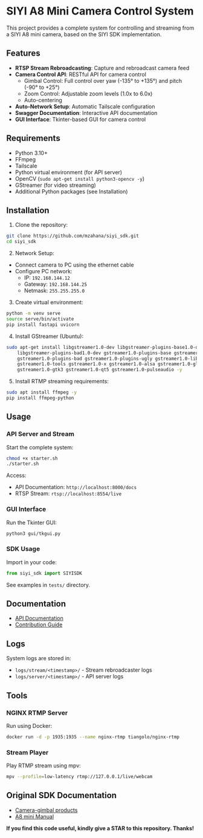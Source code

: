 # SIYI A8 Mini Camera Control System

This project provides a complete system for controlling and streaming from a SIYI A8 mini camera, based on the SIYI SDK implementation.

## Features
- **RTSP Stream Rebroadcasting**: Capture and rebroadcast camera feed
- **Camera Control API**: RESTful API for camera control
  - Gimbal Control: Full control over yaw (-135° to +135°) and pitch (-90° to +25°)
  - Zoom Control: Adjustable zoom levels (1.0x to 6.0x)
  - Auto-centering
- **Auto-Network Setup**: Automatic Tailscale configuration
- **Swagger Documentation**: Interactive API documentation
- **GUI Interface**: Tkinter-based GUI for camera control

## Requirements
- Python 3.10+
- FFmpeg
- Tailscale
- Python virtual environment (for API server)
- OpenCV (`sudo apt-get install python3-opencv -y`)
- GStreamer (for video streaming)
- Additional Python packages (see Installation)

## Installation

1. Clone the repository:
```bash
git clone https://github.com/mzahana/siyi_sdk.git
cd siyi_sdk
```

2. Network Setup:
- Connect camera to PC using the ethernet cable
- Configure PC network:
  - IP: `192.168.144.12`
  - Gateway: `192.168.144.25`
  - Netmask: `255.255.255.0`

3. Create virtual environment:
```bash
python -m venv serve
source serve/bin/activate
pip install fastapi uvicorn
```

4. Install GStreamer (Ubuntu):
```bash
sudo apt-get install libgstreamer1.0-dev libgstreamer-plugins-base1.0-dev \
    libgstreamer-plugins-bad1.0-dev gstreamer1.0-plugins-base gstreamer1.0-plugins-good \
    gstreamer1.0-plugins-bad gstreamer1.0-plugins-ugly gstreamer1.0-libav \
    gstreamer1.0-tools gstreamer1.0-x gstreamer1.0-alsa gstreamer1.0-gl \
    gstreamer1.0-gtk3 gstreamer1.0-qt5 gstreamer1.0-pulseaudio -y
```

5. Install RTMP streaming requirements:
```bash
sudo apt install ffmpeg -y
pip install ffmpeg-python
```

## Usage

### API Server and Stream
Start the complete system:
```bash
chmod +x starter.sh
./starter.sh
```

Access:
- API Documentation: `http://localhost:8000/docs`
- RTSP Stream: `rtsp://localhost:8554/live`

### GUI Interface
Run the Tkinter GUI:
```bash
python3 gui/tkgui.py
```

### SDK Usage
Import in your code:
```python
from siyi_sdk import SIYISDK
```

See examples in `tests/` directory.

## Documentation
- [API Documentation](API_doc.md)
- [Contribution Guide](CONTRIBUTING.md)

## Logs
System logs are stored in:
- `logs/stream/<timestamp>/` - Stream rebroadcaster logs
- `logs/server/<timestamp>/` - API server logs

## Tools

### NGINX RTMP Server
Run using Docker:
```bash
docker run -d -p 1935:1935 --name nginx-rtmp tiangolo/nginx-rtmp
```

### Stream Player
Play RTMP stream using mpv:
```bash
mpv --profile=low-latency rtmp://127.0.0.1/live/webcam
```

## Original SDK Documentation
- [Camera-gimbal products](https://shop.siyi.biz/collections/gimbal-camera-optical-pod)
- [A8 mini Manual](https://siyi.biz/siyi_file/A8%20mini/A8%20mini%20User%20Manual%20v1.6.pdf)

**If you find this code useful, kindly give a STAR to this repository. Thanks!**
